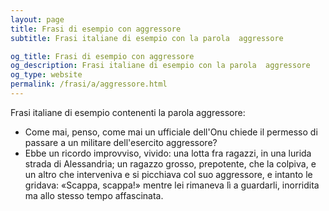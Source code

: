 ```yaml
---
layout: page
title: Frasi di esempio con aggressore 
subtitle: Frasi italiane di esempio con la parola  aggressore

og_title: Frasi di esempio con aggressore 
og_description: Frasi italiane di esempio con la parola  aggressore
og_type: website
permalink: /frasi/a/aggressore.html
---
```


Frasi italiane di esempio contenenti la parola aggressore:


- Come mai, penso, come mai un ufficiale dell'Onu chiede il permesso di passare a un militare dell'esercito aggressore?
- Ebbe un ricordo improvviso, vivido: una lotta fra ragazzi, in una lurida strada di Alessandria; un ragazzo grosso, prepotente, che la colpiva, e un altro che interveniva e si picchiava col suo aggressore, e intanto le gridava: «Scappa, scappa!» mentre lei rimaneva lì a guardarli, inorridita ma allo stesso tempo affascinata.
